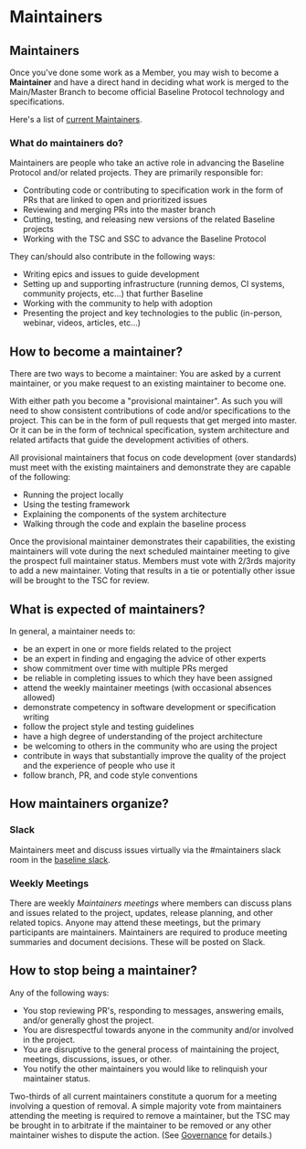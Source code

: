 # Maintainers

## Maintainers <a id="maintainers"></a>

Once you've done some work as a Member, you may wish to become a **Maintainer** and have a direct hand in deciding what work is merged to the Main/Master Branch to become official Baseline Protocol technology and specifications.

Here's a list of [current Maintainers](community-leaders.md#maintainer-team).

### What do maintainers do? <a id="what-do-maintainers-do"></a>

Maintainers are people who take an active role in advancing the Baseline Protocol and/or related projects. They are primarily responsible for:

* Contributing code or contributing to specification work in the form of PRs that are linked to open and prioritized issues
* Reviewing and merging PRs into the master branch
* Cutting, testing, and releasing new versions of the related Baseline projects
* Working with the TSC and SSC to advance the Baseline Protocol

They can/should also contribute in the following ways:

* Writing epics and issues to guide development
* Setting up and supporting infrastructure \(running demos, CI systems, community projects, etc...\) that further Baseline
* Working with the community to help with adoption
* Presenting the project and key technologies to the public \(in-person, webinar, videos, articles, etc...\)

## How to become a maintainer? <a id="how-to-become-a-maintainer"></a>

There are two ways to become a maintainer: You are asked by a current maintainer, or you make request to an existing maintainer to become one.

With either path you become a "provisional maintainer". As such you will need to show consistent contributions of code and/or specifications to the project. This can be in the form of pull requests that get merged into master. Or it can be in the form of technical specification, system architecture and related artifacts that guide the development activities of others.

All provisional maintainers that focus on code development \(over standards\) must meet with the existing maintainers and demonstrate they are capable of the following:

* Running the project locally
* Using the testing framework
* Explaining the components of the system architecture
* Walking through the code and explain the baseline process

Once the provisional maintainer demonstrates their capabilities, the existing maintainers will vote during the next scheduled maintainer meeting to give the prospect full maintainer status. Members must vote with 2/3rds majority to add a new maintainer. Voting that results in a tie or potentially other issue will be brought to the TSC for review.

## What is expected of maintainers? <a id="what-is-expected-of-maintainers"></a>

In general, a maintainer needs to:

* be an expert in one or more fields related to the project
* be an expert in finding and engaging the advice of other experts
* show commitment over time with multiple PRs merged
* be reliable in completing issues to which they have been assigned
* attend the weekly maintainer meetings \(with occasional absences allowed\)
* demonstrate competency in software development or specification writing
* follow the project style and testing guidelines
* have a high degree of understanding of the project architecture
* be welcoming to others in the community who are using the project
* contribute in ways that substantially improve the quality of the project and the experience of people who use it
* follow branch, PR, and code style conventions

## How maintainers organize? <a id="how-maintainers-organize"></a>

### Slack <a id="slack"></a>

Maintainers meet and discuss issues virtually via the \#maintainers slack room in the [baseline slack](https://ethereum-baseline.slack.com).

### Weekly Meetings <a id="weekly-meetings"></a>

There are weekly _Maintainers meetings_ where members can discuss plans and issues related to the project, updates, release planning, and other related topics. Anyone may attend these meetings, but the primary participants are maintainers. Maintainers are required to produce meeting summaries and document decisions. These will be posted on Slack.

## How to stop being a maintainer? <a id="how-to-stop-being-a-maintainer"></a>

Any of the following ways:

* You stop reviewing PR's, responding to messages, answering emails, and/or generally ghost the project.
* You are disrespectful towards anyone in the community and/or involved in the project.
* You are disruptive to the general process of maintaining the project, meetings, discussions, issues, or other.
* You notify the other maintainers you would like to relinquish your maintainer status.

Two-thirds of all current maintainers constitute a quorum for a meeting involving a question of removal. A simple majority vote from maintainers attending the meeting is required to remove a maintainer, but the TSC may be brought in to arbitrate if the maintainer to be removed or any other maintainer wishes to dispute the action. \(See [Governance](governance.md#charter-baseline-open-source-project-governance) for details.\)

